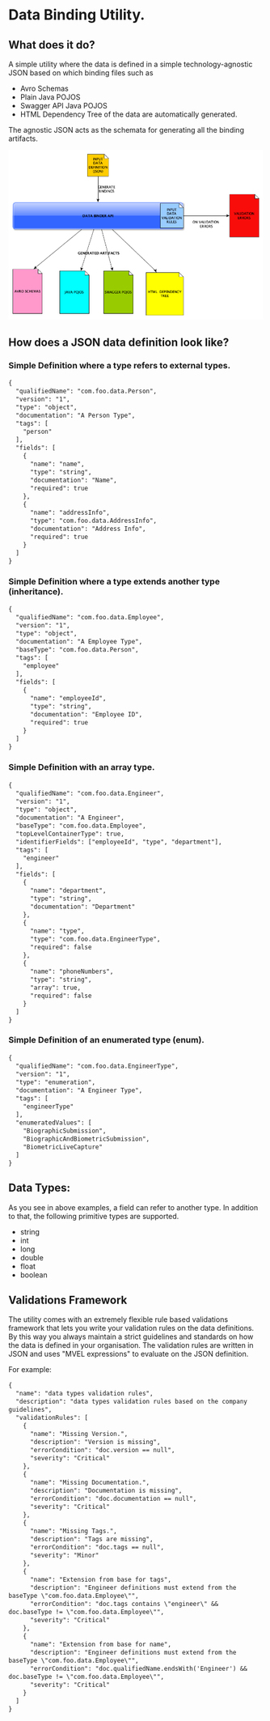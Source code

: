 # Data Binding Utility.

## What does it do?
A simple utility where the data is defined in a simple technology-agnostic JSON based on which binding files such as
* Avro Schemas
* Plain Java POJOS
* Swagger API Java POJOS
* HTML Dependency Tree of the data
are automatically generated.

The agnostic JSON acts as the schemata for generating all the binding artifacts.

![Image description](diagram.png)

## How does a JSON data definition look like?

### Simple Definition where a type refers to external types.
```
{
  "qualifiedName": "com.foo.data.Person",
  "version": "1",
  "type": "object",
  "documentation": "A Person Type",
  "tags": [
    "person"
  ],
  "fields": [
    {
      "name": "name",
      "type": "string",
      "documentation": "Name",
      "required": true
    },
    {
      "name": "addressInfo",
      "type": "com.foo.data.AddressInfo",
      "documentation": "Address Info",
      "required": true
    }
  ]
}
```
### Simple Definition where a type extends another type (inheritance).
```
{
  "qualifiedName": "com.foo.data.Employee",
  "version": "1",
  "type": "object",
  "documentation": "A Employee Type",
  "baseType": "com.foo.data.Person",
  "tags": [
    "employee"
  ],
  "fields": [
    {
      "name": "employeeId",
      "type": "string",
      "documentation": "Employee ID",
      "required": true
    }
  ]
}
``` 

### Simple Definition with an array type.
```
{
  "qualifiedName": "com.foo.data.Engineer",
  "version": "1",
  "type": "object",
  "documentation": "A Engineer",
  "baseType": "com.foo.data.Employee",
  "topLevelContainerType": true,
  "identifierFields": ["employeeId", "type", "department"],
  "tags": [
    "engineer"
  ],
  "fields": [
    {
      "name": "department",
      "type": "string",
      "documentation": "Department"
    },
    {
      "name": "type",
      "type": "com.foo.data.EngineerType",
      "required": false
    },
    {
      "name": "phoneNumbers",
      "type": "string",
      "array": true,
      "required": false
    }
  ]
}
```

### Simple Definition of an enumerated type (enum).
```
{
  "qualifiedName": "com.foo.data.EngineerType",
  "version": "1",
  "type": "enumeration",
  "documentation": "A Engineer Type",
  "tags": [
    "engineerType"
  ],
  "enumeratedValues": [
    "BiographicSubmission",
    "BiographicAndBiometricSubmission",
    "BiometricLiveCapture"
  ]
}
```

## Data Types:
As you see in above examples, a field can refer to another type.
In addition to that, the following primitive types are supported.
* string
* int
* long
* double
* float
* boolean

## Validations Framework
The utility comes with an extremely flexible rule based validations framework that lets you write your validation
rules on the data definitions. By this way you always maintain a strict guidelines and standards on how the data is defined
in your organisation.
The validation rules are written in JSON and uses "MVEL expressions" to evaluate on the JSON definition.

For example:
```
{
  "name": "data types validation rules",
  "description": "data types validation rules based on the company guidelines",
  "validationRules": [
    {
      "name": "Missing Version.",
      "description": "Version is missing",
      "errorCondition": "doc.version == null",
      "severity": "Critical"
    },
    {
      "name": "Missing Documentation.",
      "description": "Documentation is missing",
      "errorCondition": "doc.documentation == null",
      "severity": "Critical"
    },
    {
      "name": "Missing Tags.",
      "description": "Tags are missing",
      "errorCondition": "doc.tags == null",
      "severity": "Minor"
    },
    {
      "name": "Extension from base for tags",
      "description": "Engineer definitions must extend from the baseType \"com.foo.data.Employee\"",
      "errorCondition": "doc.tags contains \"engineer\" && doc.baseType != \"com.foo.data.Employee\"",
      "severity": "Critical"
    },
    {
      "name": "Extension from base for name",
      "description": "Engineer definitions must extend from the baseType \"com.foo.data.Employee\"",
      "errorCondition": "doc.qualifiedName.endsWith('Engineer') && doc.baseType != \"com.foo.data.Employee\"",
      "severity": "Critical"
    }
  ]
}
```